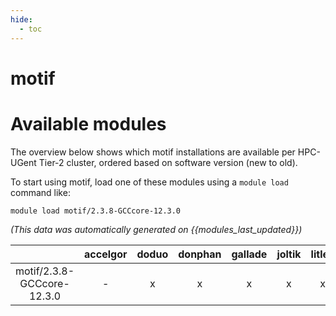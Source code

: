 ```yaml
---
hide:
  - toc
---
```


motif
=====

# Available modules


The overview below shows which motif installations are available per HPC-UGent Tier-2 cluster, ordered based on software version (new to old).

To start using motif, load one of these modules using a `module load` command like:

```shell
module load motif/2.3.8-GCCcore-12.3.0
```

*(This data was automatically generated on {{modules_last_updated}})*  

| |accelgor|doduo|donphan|gallade|joltik|litleo|shinx|
| :---: | :---: | :---: | :---: | :---: | :---: | :---: | :---: |
|motif/2.3.8-GCCcore-12.3.0|-|x|x|x|x|x|x|
